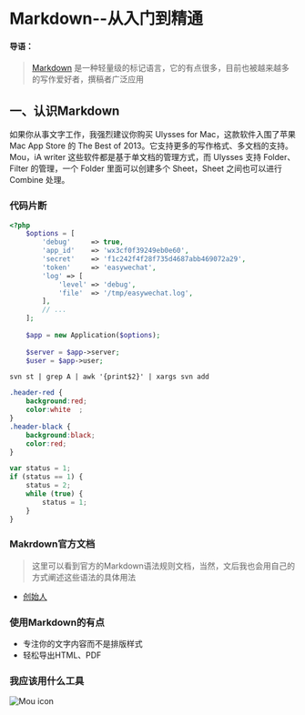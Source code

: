 # Markdown--从入门到精通
#### 导语：
> [Markdown](http://zh.wikipedia.org/wiki/Makrdown) 是一种轻量级的标记语言，它的有点很多，目前也被越来越多的写作爱好者，撰稿者广泛应用

## 一、认识Markdown
如果你从事文字工作，我强烈建议你购买 Ulysses for Mac，这款软件入围了苹果 Mac App Store 的 The Best of 2013。它支持更多的写作格式、多文档的支持。Mou，iA writer 这些软件都是基于单文档的管理方式，而 Ulysses 支持 Folder、Filter 的管理，一个 Folder 里面可以创建多个 Sheet，Sheet 之间也可以进行 Combine 处理。

### 代码片断
```php
<?php
    $options = [
        'debug'     => true,
        'app_id'    => 'wx3cf0f39249eb0e60',
        'secret'    => 'f1c242f4f28f735d4687abb469072a29',
        'token'     => 'easywechat',
        'log' => [
            'level' => 'debug',
            'file'  => '/tmp/easywechat.log',
        ],
        // ...
    ];
    
    $app = new Application($options);
    
    $server = $app->server;
    $user = $app->user;
```

```shell
svn st | grep A | awk '{print$2}' | xargs svn add
```

```css
.header-red {
    background:red;
    color:white  ; 
}
.header-black {
    background:black;
    color:red;
}
```

```js
var status = 1;
if (status == 1) {
    status = 2;
    while (true) {
        status = 1;
    }
}
```

### Makrdown官方文档

>这里可以看到官方的Markdown语法规则文档，当然，文后我也会用自己的方式阐述这些语法的具体用法

*   [创始人](http://www.baidu.com)

### 使用Markdown的有点
* 专注你的文字内容而不是排版样式
* 轻松导出HTML、PDF

### 我应该用什么工具
![Mou icon](http:///mouapp.com/Mou_128.png)